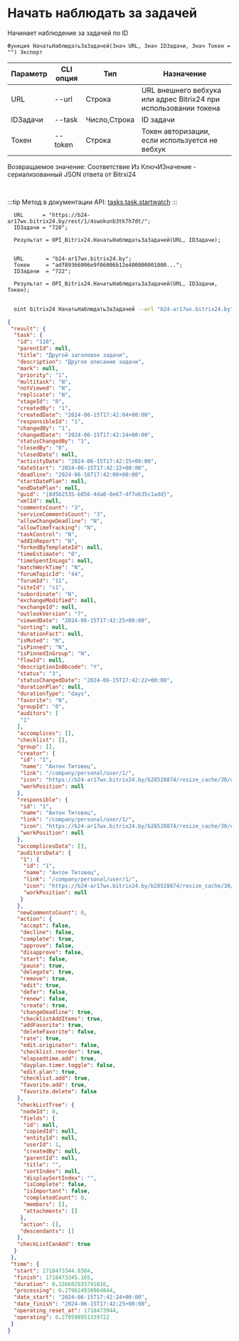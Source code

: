 ﻿---
sidebar_position: 14
---

# Начать наблюдать за задачей
 Начинает наблюдение за задачей по ID



`Функция НачатьНаблюдатьЗаЗадачей(Знач URL, Знач IDЗадачи, Знач Токен = "") Экспорт`

  | Параметр | CLI опция | Тип | Назначение |
  |-|-|-|-|
  | URL | --url | Строка | URL внешнего вебхука или адрес Bitrix24 при использовании токена |
  | IDЗадачи | --task | Число,Строка | ID задачи |
  | Токен | --token | Строка | Токен авторизации, если используется не вебхук |

  
  Возвращаемое значение:   Соответствие Из КлючИЗначение - сериализованный JSON ответа от Bitrxi24

<br/>

:::tip
Метод в документации API: [tasks.task.startwatch](https://dev.1c-bitrix.ru/rest_help/tasks/task/tasks/tasks_task_startwatch.php)
:::
<br/>


```bsl title="Пример кода"
  URL      = "https://b24-ar17wx.bitrix24.by/rest/1/4swokunb3tk7h7dt/";
  IDЗадачи = "720";
  
  Результат = OPI_Bitrix24.НачатьНаблюдатьЗаЗадачей(URL, IDЗадачи);
  
  
  URL       = "b24-ar17wx.bitrix24.by";
  Токен     = "adf89366006e9f06006b12e400000001000...";
  IDЗадачи  = "722";
  
  Результат = OPI_Bitrix24.НачатьНаблюдатьЗаЗадачей(URL, IDЗадачи, Токен);
```
	


```sh title="Пример команды CLI"
    
  oint bitrix24 НачатьНаблюдатьЗаЗадачей --url "b24-ar17wx.bitrix24.by" --task "170" --token "b9df7366006e9f06006b12e400000001000..."

```

```json title="Результат"
{
 "result": {
  "task": {
   "id": "110",
   "parentId": null,
   "title": "Другой заголовок задачи",
   "description": "Другое описание задачи",
   "mark": null,
   "priority": "1",
   "multitask": "N",
   "notViewed": "N",
   "replicate": "N",
   "stageId": "0",
   "createdBy": "1",
   "createdDate": "2024-06-15T17:42:04+00:00",
   "responsibleId": "1",
   "changedBy": "1",
   "changedDate": "2024-06-15T17:42:24+00:00",
   "statusChangedBy": "1",
   "closedBy": "0",
   "closedDate": null,
   "activityDate": "2024-06-15T17:42:25+00:00",
   "dateStart": "2024-06-15T17:42:22+00:00",
   "deadline": "2024-06-16T17:42:00+00:00",
   "startDatePlan": null,
   "endDatePlan": null,
   "guid": "{8d5b2535-b856-4da0-8e67-df7eb35c1add}",
   "xmlId": null,
   "commentsCount": "3",
   "serviceCommentsCount": "3",
   "allowChangeDeadline": "N",
   "allowTimeTracking": "N",
   "taskControl": "N",
   "addInReport": "N",
   "forkedByTemplateId": null,
   "timeEstimate": "0",
   "timeSpentInLogs": null,
   "matchWorkTime": "N",
   "forumTopicId": "44",
   "forumId": "11",
   "siteId": "s1",
   "subordinate": "N",
   "exchangeModified": null,
   "exchangeId": null,
   "outlookVersion": "7",
   "viewedDate": "2024-06-15T17:42:25+00:00",
   "sorting": null,
   "durationFact": null,
   "isMuted": "N",
   "isPinned": "N",
   "isPinnedInGroup": "N",
   "flowId": null,
   "descriptionInBbcode": "Y",
   "status": "3",
   "statusChangedDate": "2024-06-15T17:42:22+00:00",
   "durationPlan": null,
   "durationType": "days",
   "favorite": "N",
   "groupId": "0",
   "auditors": [
    "1"
   ],
   "accomplices": [],
   "checklist": [],
   "group": [],
   "creator": {
    "id": "1",
    "name": "Антон Титовец",
    "link": "/company/personal/user/1/",
    "icon": "https://b24-ar17wx.bitrix24.by/b28528874/resize_cache/30/c0120a8d7c10d63c83e32398d1ec4d9e/main/d7e/d7e99cf556e4ab676463dae2c00ddfbb/a7e0af6899300e3c684caeca5c334d81.jpg",
    "workPosition": null
   },
   "responsible": {
    "id": "1",
    "name": "Антон Титовец",
    "link": "/company/personal/user/1/",
    "icon": "https://b24-ar17wx.bitrix24.by/b28528874/resize_cache/30/c0120a8d7c10d63c83e32398d1ec4d9e/main/d7e/d7e99cf556e4ab676463dae2c00ddfbb/a7e0af6899300e3c684caeca5c334d81.jpg",
    "workPosition": null
   },
   "accomplicesData": [],
   "auditorsData": {
    "1": {
     "id": "1",
     "name": "Антон Титовец",
     "link": "/company/personal/user/1/",
     "icon": "https://b24-ar17wx.bitrix24.by/b28528874/resize_cache/30/c0120a8d7c10d63c83e32398d1ec4d9e/main/d7e/d7e99cf556e4ab676463dae2c00ddfbb/a7e0af6899300e3c684caeca5c334d81.jpg",
     "workPosition": null
    }
   },
   "newCommentsCount": 0,
   "action": {
    "accept": false,
    "decline": false,
    "complete": true,
    "approve": false,
    "disapprove": false,
    "start": false,
    "pause": true,
    "delegate": true,
    "remove": true,
    "edit": true,
    "defer": false,
    "renew": false,
    "create": true,
    "changeDeadline": true,
    "checklistAddItems": true,
    "addFavorite": true,
    "deleteFavorite": false,
    "rate": true,
    "edit.originator": false,
    "checklist.reorder": true,
    "elapsedtime.add": true,
    "dayplan.timer.toggle": false,
    "edit.plan": true,
    "checklist.add": true,
    "favorite.add": true,
    "favorite.delete": false
   },
   "checkListTree": {
    "nodeId": 0,
    "fields": {
     "id": null,
     "copiedId": null,
     "entityId": null,
     "userId": 1,
     "createdBy": null,
     "parentId": null,
     "title": "",
     "sortIndex": null,
     "displaySortIndex": "",
     "isComplete": false,
     "isImportant": false,
     "completedCount": 0,
     "members": [],
     "attachments": []
    },
    "action": [],
    "descendants": []
   },
   "checkListCanAdd": true
  }
 },
 "time": {
  "start": 1718473344.8384,
  "finish": 1718473345.165,
  "duration": 0.326602935791016,
  "processing": 0.279624938964844,
  "date_start": "2024-06-15T17:42:24+00:00",
  "date_finish": "2024-06-15T17:42:25+00:00",
  "operating_reset_at": 1718473944,
  "operating": 0.279598951339722
 }
}
```
